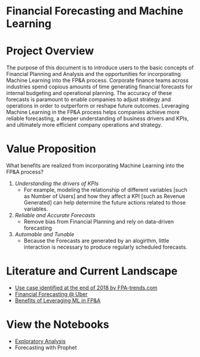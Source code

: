 # Financial Forecasting and Machine Learning

# Project Overview

  The purpose of this document is to introduce users to the basic concepts of Financial Planning and Analysis and the opportunities for incorporating Machine Learning into the FP&A process. Corporate finance teams across industries spend copious amounts of time generating financial forecasts for internal budgeting and operational planning. The accuracy of these forecasts is paramount to enable companies to adjust strategy and operations in order to outperform or reshape future outcomes. Leveraging Machine Learning in the FP&A process helps companies achieve more reliable forecasting, a deeper understanding of business drivers and KPIs, and ultimately more efficient company operations and strategy. 
  
# Value Proposition

What benefits are realized from incorporating Machine Learning into the FP&A process?
1. *Understanding the drivers of KPIs*
    * For example, modeling the relationship of different variables [such as Number of Users] and how they affect a KPI [such as Revenue Generated] can help determine the future actions related to those variables. 
2. *Reliable and Accurate Forecasts*
    * Remove bias from Financial Planning and rely on data-driven forecasting
3. *Automable and Tunable*
    * Because the Forecasts are generated by an alogirthm, little interaction is necessary to produce regularly scheduled forecasts.


# Literature and Current Landscape

* [Use case identified at the end of 2018 by FPA-trends.com](https://fpa-trends.com/article/artificial-intelligence-machine-learning-fpa-time-has-come)
* [Financial Forecasting @ Uber](https://eng.uber.com/transforming-financial-forecasting-machine-learning/)
* [Benefits of Leveraging ML in FP&A](https://scholar.harvard.edu/linh/financial-forecasting-using-machine-learning)

# View the Notebooks
* [Exploratory Analysis](https://colab.research.google.com/drive/1eT3OE2lK8XUQ1d8VRih0TbEgXAsrhNvf?usp=sharing)
* Forecasting with Prophet
